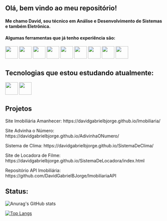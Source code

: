 ## Olá, bem vindo ao meu repositório!
#### Me chamo David, sou técnico em Análise e Desenvolvimento de Sistemas e também Eletrônica.
#### Algumas ferramentas que já tenho experiência são:

<div>
<img src="https://cdn.jsdelivr.net/gh/devicons/devicon/icons/git/git-original.svg" width="40" height="40"/>
<img src="https://cdn.jsdelivr.net/gh/devicons/devicon/icons/html5/html5-original-wordmark.svg" width="40" height="40"/>
<img src="https://cdn.jsdelivr.net/gh/devicons/devicon/icons/css3/css3-original-wordmark.svg" width="40" height="40"/>
<img src="https://cdn.jsdelivr.net/gh/devicons/devicon/icons/javascript/javascript-original.svg" width="40" height="40"/>
<img src="https://cdn.jsdelivr.net/gh/devicons/devicon/icons/nodejs/nodejs-original.svg" width="40" height="40"/>
<img src="https://cdn.jsdelivr.net/gh/devicons/devicon/icons/mysql/mysql-original-wordmark.svg" width="40" height="40"/>
<img src="https://cdn.jsdelivr.net/gh/devicons/devicon/icons/python/python-original-wordmark.svg" width="40" height="40"/>
<img src="https://cdn.jsdelivr.net/gh/devicons/devicon/icons/react/react-original-wordmark.svg" width="40" height="40"/>
<img src="https://cdn.jsdelivr.net/gh/devicons/devicon/icons/arduino/arduino-original-wordmark.svg" width="40" height="40" />
</div>

## Tecnologias que estou estudando atualmente:
<div>
<img src="https://cdn.jsdelivr.net/gh/devicons/devicon/icons/typescript/typescript-original.svg" width="40" height="40"/>
<img src="https://cdn.jsdelivr.net/gh/devicons/devicon/icons/angularjs/angularjs-original-wordmark.svg" width="40" height="40"/>
</div>
<h2>Projetos</h2>
<p>Site Imobiliária Amanhecer: https://davidgabrielbjorge.github.io/Imobiliaria/</p>
<p>Site Advinha o Número: https://davidgabrielbjorge.github.io/AdivinhaONumero/</p>
<p>Sistema de Clima: https://davidgabrielbjorge.github.io/SistemaDeClima/</p>
<P>Site de Locadora de Filme: https://davidgabrielbjorge.github.io/SistemaDeLocadora/index.html</p>
<p>Repositório API Imobiliária: https://github.com/DavidGabrielBJorge/ImobiliariaAPI</p>

## Status:
![Anurag's GitHub stats](https://github-readme-stats-sigma-five.vercel.app/api?username=DavidGabrielBJorge&show_icons=true&theme=dracula)

[![Top Langs](https://github-readme-stats-sigma-five.vercel.app/api/top-langs/?username=DavidGabrielBJorge&layout=compact&theme=dracula)](https://github.com/anuraghazra/github-readme-stats)


